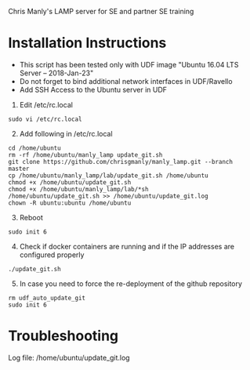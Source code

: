 Chris Manly's LAMP server for SE and partner SE training

# Installation Instructions

- This script has been tested only with UDF image "Ubuntu 16.04 LTS Server – 2018-Jan-23"
- Do not forget to bind additional network interfaces in UDF/Ravello
- Add SSH Access to the Ubuntu server in UDF

1. Edit /etc/rc.local

```
sudo vi /etc/rc.local
```

2. Add following in /etc/rc.local

```
cd /home/ubuntu
rm -rf /home/ubuntu/manly_lamp update_git.sh
git clone https://github.com/chrisgmanly/manly_lamp.git --branch master
cp /home/ubuntu/manly_lamp/lab/update_git.sh /home/ubuntu
chmod +x /home/ubuntu/update_git.sh
chmod +x /home/ubuntu/manly_lamp/lab/*sh
/home/ubuntu/update_git.sh >> /home/ubuntu/update_git.log
chown -R ubuntu:ubuntu /home/ubuntu
```

3. Reboot

```
sudo init 6
```

4. Check if docker containers are running and if the IP addresses are configured properly
```
./update_git.sh
```

5. In case you need to force the re-deployment of the github repository
```
rm udf_auto_update_git
sudo init 6
```

# Troubleshooting

Log file: /home/ubuntu/update_git.log
